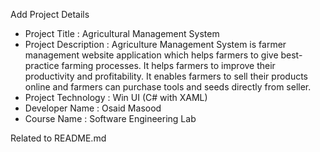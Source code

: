  Add Project Details
 
 * Project Title :  Agricultural Management System
 * Project Description :
       Agriculture Management System is farmer management website application which 
       helps farmers to give best-practice farming processes. It helps farmers to improve 
       their productivity and profitability. It enables farmers to sell their products online 
       and farmers can purchase tools and seeds directly from seller.
 * Project Technology : Win UI (C# with XAML)
 * Developer Name : Osaid Masood
 * Course Name : Software Engineering Lab

Related to README.md
